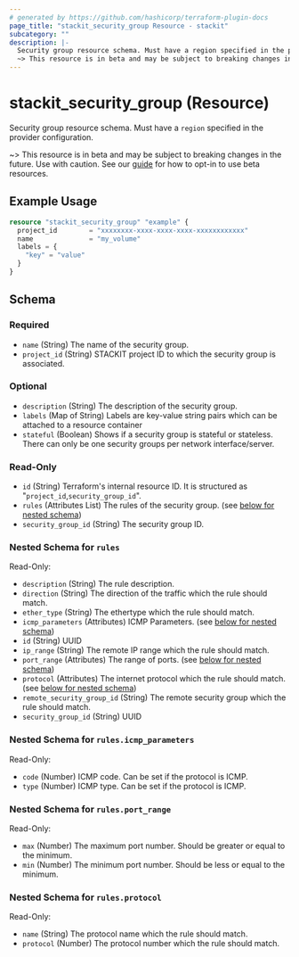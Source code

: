 ```yaml
---
# generated by https://github.com/hashicorp/terraform-plugin-docs
page_title: "stackit_security_group Resource - stackit"
subcategory: ""
description: |-
  Security group resource schema. Must have a region specified in the provider configuration.
  ~> This resource is in beta and may be subject to breaking changes in the future. Use with caution. See our guide https://registry.terraform.io/providers/stackitcloud/stackit/latest/docs/guides/opting_into_beta_resources for how to opt-in to use beta resources.
---
```


# stackit_security_group (Resource)

Security group resource schema. Must have a `region` specified in the provider configuration.

~> This resource is in beta and may be subject to breaking changes in the future. Use with caution. See our [guide](https://registry.terraform.io/providers/stackitcloud/stackit/latest/docs/guides/opting_into_beta_resources) for how to opt-in to use beta resources.

## Example Usage

```terraform
resource "stackit_security_group" "example" {
  project_id        = "xxxxxxxx-xxxx-xxxx-xxxx-xxxxxxxxxxxx"
  name              = "my_volume"
  labels = {
    "key" = "value"
  }
}
```

<!-- schema generated by tfplugindocs -->
## Schema

### Required

- `name` (String) The name of the security group.
- `project_id` (String) STACKIT project ID to which the security group is associated.

### Optional

- `description` (String) The description of the security group.
- `labels` (Map of String) Labels are key-value string pairs which can be attached to a resource container
- `stateful` (Boolean) Shows if a security group is stateful or stateless. There can only be one security groups per network interface/server.

### Read-Only

- `id` (String) Terraform's internal resource ID. It is structured as "`project_id`,`security_group_id`".
- `rules` (Attributes List) The rules of the security group. (see [below for nested schema](#nestedatt--rules))
- `security_group_id` (String) The security group ID.

<a id="nestedatt--rules"></a>
### Nested Schema for `rules`

Read-Only:

- `description` (String) The rule description.
- `direction` (String) The direction of the traffic which the rule should match.
- `ether_type` (String) The ethertype which the rule should match.
- `icmp_parameters` (Attributes) ICMP Parameters. (see [below for nested schema](#nestedatt--rules--icmp_parameters))
- `id` (String) UUID
- `ip_range` (String) The remote IP range which the rule should match.
- `port_range` (Attributes) The range of ports. (see [below for nested schema](#nestedatt--rules--port_range))
- `protocol` (Attributes) The internet protocol which the rule should match. (see [below for nested schema](#nestedatt--rules--protocol))
- `remote_security_group_id` (String) The remote security group which the rule should match.
- `security_group_id` (String) UUID

<a id="nestedatt--rules--icmp_parameters"></a>
### Nested Schema for `rules.icmp_parameters`

Read-Only:

- `code` (Number) ICMP code. Can be set if the protocol is ICMP.
- `type` (Number) ICMP type. Can be set if the protocol is ICMP.


<a id="nestedatt--rules--port_range"></a>
### Nested Schema for `rules.port_range`

Read-Only:

- `max` (Number) The maximum port number. Should be greater or equal to the minimum.
- `min` (Number) The minimum port number. Should be less or equal to the minimum.


<a id="nestedatt--rules--protocol"></a>
### Nested Schema for `rules.protocol`

Read-Only:

- `name` (String) The protocol name which the rule should match.
- `protocol` (Number) The protocol number which the rule should match.
